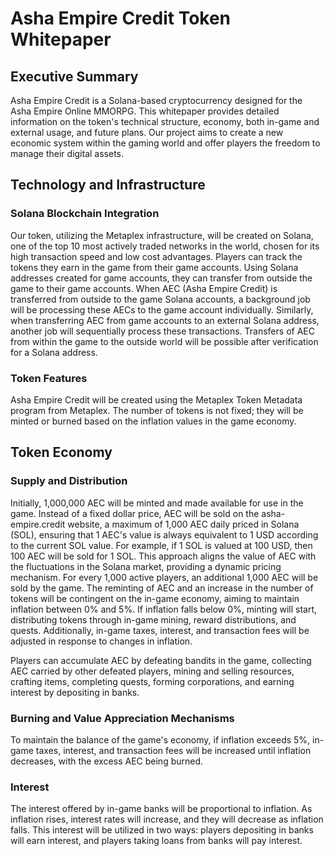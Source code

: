 # Asha Empire Credit Token Whitepaper

## Executive Summary
Asha Empire Credit is a Solana-based cryptocurrency designed for the Asha Empire Online MMORPG. This whitepaper provides detailed information on the token's technical structure, economy, both in-game and external usage, and future plans. Our project aims to create a new economic system within the gaming world and offer players the freedom to manage their digital assets.

## Technology and Infrastructure

### Solana Blockchain Integration
Our token, utilizing the Metaplex infrastructure, will be created on Solana, one of the top 10 most actively traded networks in the world, chosen for its high transaction speed and low cost advantages. Players can track the tokens they earn in the game from their game accounts. Using Solana addresses created for game accounts, they can transfer from outside the game to their game accounts. When AEC (Asha Empire Credit) is transferred from outside to the game Solana accounts, a background job will be processing these AECs to the game account individually. Similarly, when transferring AEC from game accounts to an external Solana address, another job will sequentially process these transactions. Transfers of AEC from within the game to the outside world will be possible after verification for a Solana address.

### Token Features
Asha Empire Credit will be created using the Metaplex Token Metadata program from Metaplex. The number of tokens is not fixed; they will be minted or burned based on the inflation values in the game economy.

## Token Economy

### Supply and Distribution
Initially, 1,000,000 AEC will be minted and made available for use in the game. Instead of a fixed dollar price, AEC will be sold on the asha-empire.credit website, a maximum of 1,000 AEC daily priced in Solana (SOL), ensuring that 1 AEC's value is always equivalent to 1 USD according to the current SOL value. For example, if 1 SOL is valued at 100 USD, then 100 AEC will be sold for 1 SOL. This approach aligns the value of AEC with the fluctuations in the Solana market, providing a dynamic pricing mechanism. For every 1,000 active players, an additional 1,000 AEC will be sold by the game. The reminting of AEC and an increase in the number of tokens will be contingent on the in-game economy, aiming to maintain inflation between 0% and 5%. If inflation falls below 0%, minting will start, distributing tokens through in-game mining, reward distributions, and quests. Additionally, in-game taxes, interest, and transaction fees will be adjusted in response to changes in inflation.

Players can accumulate AEC by defeating bandits in the game, collecting AEC carried by other defeated players, mining and selling resources, crafting items, completing quests, forming corporations, and earning interest by depositing in banks.

### Burning and Value Appreciation Mechanisms
To maintain the balance of the game's economy, if inflation exceeds 5%, in-game taxes, interest, and transaction fees will be increased until inflation decreases, with the excess AEC being burned.

### Interest
The interest offered by in-game banks will be proportional to inflation. As inflation rises, interest rates will increase, and they will decrease as inflation falls. This interest will be utilized in two ways: players depositing in banks will earn interest, and players taking loans from banks will pay interest.
